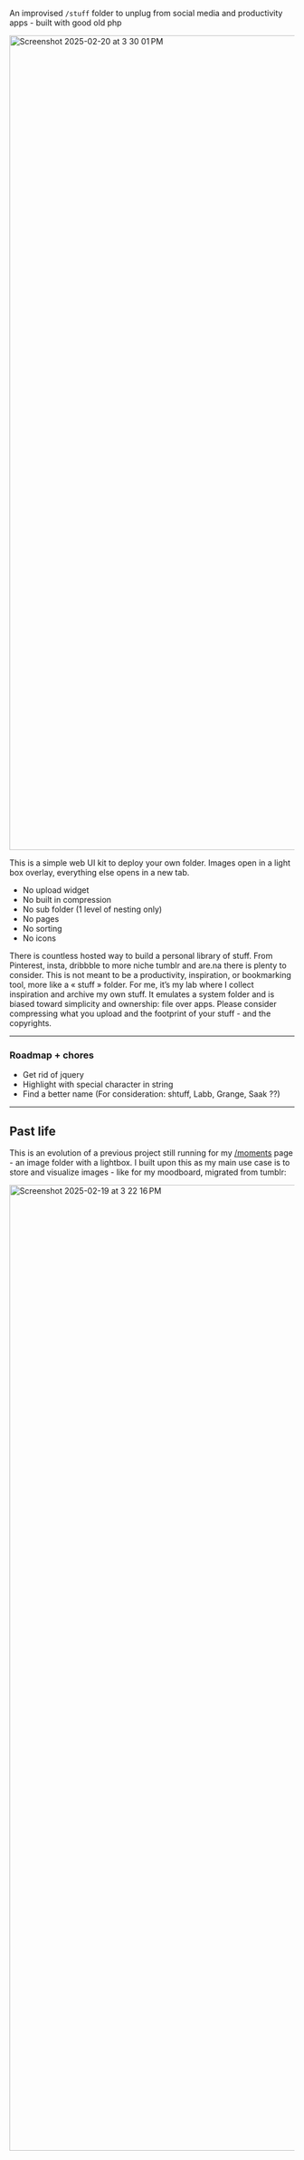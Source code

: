 An improvised `/stuff` folder to unplug from social media and productivity apps - built with good old php

<img width="1438" alt="Screenshot 2025-02-20 at 3 30 01 PM" src="https://github.com/user-attachments/assets/a9246e35-d1c0-49b4-a969-e97f1326c177" />

This is a simple web UI kit to deploy your own folder. Images open in a light box overlay, everything else opens in a new tab.

- No upload widget
- No built in compression
- No sub folder (1 level of nesting only)
- No pages
- No sorting
- No icons

There is countless hosted way to build a personal library of stuff. From Pinterest, insta, dribbble to more niche tumblr and are.na there is plenty to consider. This is not meant to be a productivity, inspiration, or bookmarking tool, more like a « stuff » folder. For me, it’s my lab where I collect inspiration and archive my own stuff. It emulates a system folder and is biased toward simplicity and ownership: file over apps. Please consider compressing what you upload and the footprint of your stuff - and the copyrights.

---

### Roadmap + chores

- Get rid of jquery
- Highlight with special character in string
- Find a better name (For consideration: shtuff, Labb, Grange, Saak ??)

---

## Past life

This is an evolution of a previous project still running for my [/moments](https://slrncl.com/moments/) page - an image folder with a lightbox. I built upon this as my main use case is to store and visualize images - like for my moodboard, migrated from tumblr:

<img width="1705" alt="Screenshot 2025-02-19 at 3 22 16 PM" src="https://github.com/user-attachments/assets/b3a106e8-8875-4dca-a996-98bfdc2f1d69" />
